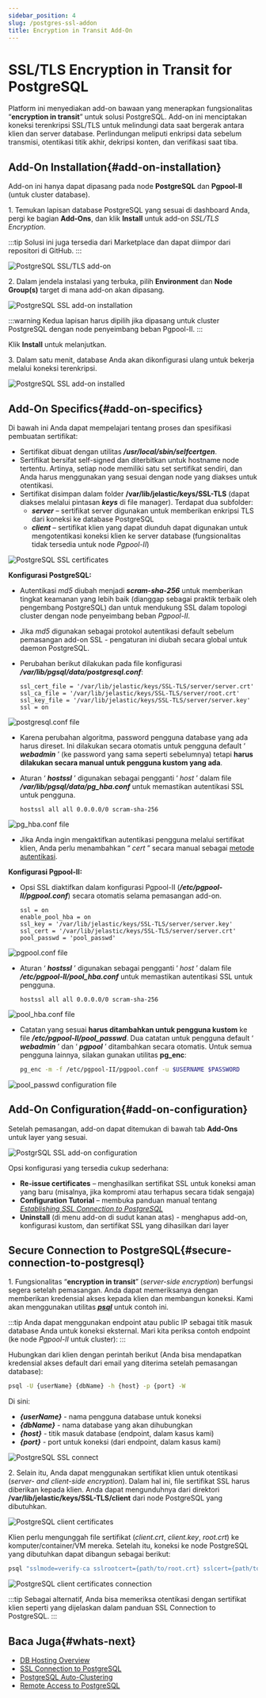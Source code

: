 ```yaml
---
sidebar_position: 4
slug: /postgres-ssl-addon
title: Encryption in Transit Add-On
---
```

# SSL/TLS Encryption in Transit for PostgreSQL

Platform ini menyediakan add-on bawaan yang menerapkan fungsionalitas “**encryption in transit**” untuk solusi PostgreSQL. Add-on ini menciptakan koneksi terenkripsi SSL/TLS untuk melindungi data saat bergerak antara klien dan server database. Perlindungan meliputi enkripsi data sebelum transmisi, otentikasi titik akhir, dekripsi konten, dan verifikasi saat tiba.

## Add-On Installation{#add-on-installation}

Add-on ini hanya dapat dipasang pada node **PostgreSQL** dan **Pgpool-II** (untuk cluster database).

1\. Temukan lapisan database PostgreSQL yang sesuai di dashboard Anda, pergi ke bagian **Add-Ons**, dan klik **Install** untuk add-on _SSL/TLS Encryption_.

:::tip
Solusi ini juga tersedia dari Marketplace dan dapat diimpor dari repositori di GitHub.
:::

![PostgreSQL SSL/TLS add-on](#)

2\. Dalam jendela instalasi yang terbuka, pilih **Environment** dan **Node Group(s)** target di mana add-on akan dipasang.

![PostgreSQL SSL add-on installation](#)

:::warning
Kedua lapisan harus dipilih jika dipasang untuk cluster PostgreSQL dengan node penyeimbang beban Pgpool-II.
:::

Klik **Install** untuk melanjutkan.

3\. Dalam satu menit, database Anda akan dikonfigurasi ulang untuk bekerja melalui koneksi terenkripsi.

![PostgreSQL SSL add-on installed](#)

## Add-On Specifics{#add-on-specifics}

Di bawah ini Anda dapat mempelajari tentang proses dan spesifikasi pembuatan sertifikat:

  * Sertifikat dibuat dengan utilitas _**/usr/local/sbin/selfcertgen**_.
  * Sertifikat bersifat self-signed dan diterbitkan untuk hostname node tertentu. Artinya, setiap node memiliki satu set sertifikat sendiri, dan Anda harus menggunakan yang sesuai dengan node yang diakses untuk otentikasi.
  * Sertifikat disimpan dalam folder **/var/lib/jelastic/keys/SSL-TLS** (dapat diakses melalui pintasan _**keys**_ di file manager). Terdapat dua subfolder: 
    * _**server**_ – sertifikat server digunakan untuk memberikan enkripsi TLS dari koneksi ke database PostgreSQL
    * _**client**_ – sertifikat klien yang dapat diunduh dapat digunakan untuk mengotentikasi koneksi klien ke server database (fungsionalitas tidak tersedia untuk node _Pgpool-II_)

![PostgreSQL SSL certificates](#)

**Konfigurasi PostgreSQL:**

  * Autentikasi _md5_ diubah menjadi _**scram-sha-256**_ untuk memberikan tingkat keamanan yang lebih baik (dianggap sebagai praktik terbaik oleh pengembang PostgreSQL) dan untuk mendukung SSL dalam topologi cluster dengan node penyeimbang beban _Pgpool-II_.
  * Jika _md5_ digunakan sebagai protokol autentikasi default sebelum pemasangan add-on SSL - pengaturan ini diubah secara global untuk daemon PostgreSQL.
  * Perubahan berikut dilakukan pada file konfigurasi _**/var/lib/pgsql/data/postgresql.conf**_:

    ```plaintext
    ssl_cert_file = '/var/lib/jelastic/keys/SSL-TLS/server/server.crt' 
    ssl_ca_file = '/var/lib/jelastic/keys/SSL-TLS/server/root.crt' 
    ssl_key_file = '/var/lib/jelastic/keys/SSL-TLS/server/server.key' 
    ssl = on
    ```

![postgresql.conf file](#)

  * Karena perubahan algoritma, password pengguna database yang ada harus direset. Ini dilakukan secara otomatis untuk pengguna default ‘ _**webadmin**_ ’ (ke password yang sama seperti sebelumnya) tetapi __harus dilakukan secara manual untuk pengguna kustom yang ada__.
  * Aturan ‘ _**hostssl**_ ’ digunakan sebagai pengganti ‘ _host_ ’ dalam file _**/var/lib/pgsql/data/pg_hba.conf**_ untuk memastikan autentikasi SSL untuk pengguna.

    ```plaintext
    hostssl all all 0.0.0.0/0 scram-sha-256
    ```

![pg_hba.conf file](#)

  * Jika Anda ingin mengaktifkan autentikasi pengguna melalui sertifikat klien, Anda perlu menambahkan “ _cert_ ” secara manual sebagai [metode autentikasi](<https://www.postgresql.org/docs/current/auth-methods.html>).

**Konfigurasi Pgpool-II:**

  * Opsi SSL diaktifkan dalam konfigurasi Pgpool-II (_**/etc/pgpool-II/pgpool.conf**_) secara otomatis selama pemasangan add-on.

    ```plaintext
    ssl = on
    enable_pool_hba = on
    ssl_key = '/var/lib/jelastic/keys/SSL-TLS/server/server.key'
    ssl_cert = '/var/lib/jelastic/keys/SSL-TLS/server/server.crt'
    pool_passwd = 'pool_passwd'
    ```

![pgpool.conf file](#)

  * Aturan ‘ _**hostssl**_ ’ digunakan sebagai pengganti ‘ _host_ ’ dalam file _**/etc/pgpool-II/pool_hba.conf**_ untuk memastikan autentikasi SSL untuk pengguna.

    ```plaintext
    hostssl all all 0.0.0.0/0 scram-sha-256
    ```

![pool_hba.conf file](#)

  * Catatan yang sesuai __harus ditambahkan untuk pengguna kustom__ ke file _**/etc/pgpool-II/pool_passwd**_. Dua catatan untuk pengguna default ‘ _**webadmin**_ ’ dan ‘ _**pgpool**_ ’ ditambahkan secara otomatis. Untuk semua pengguna lainnya, silakan gunakan utilitas **pg_enc**:

    ```bash
    pg_enc -m -f /etc/pgpool-II/pgpool.conf -u $USERNAME $PASSWORD
    ```

![pool_passwd configuration file](#)

## Add-On Configuration{#add-on-configuration}

Setelah pemasangan, add-on dapat ditemukan di bawah tab **Add-Ons** untuk layer yang sesuai.

![PostgrSQL SSL add-on configuration](#)

Opsi konfigurasi yang tersedia cukup sederhana:

  * **Re-issue certificates** – menghasilkan sertifikat SSL untuk koneksi aman yang baru (misalnya, jika kompromi atau terhapus secara tidak sengaja)
  * **Configuration Tutorial** – membuka panduan manual tentang _[Establishing SSL Connection to PostgreSQL](<https://docs.dewacloud.com/docs/ssl-for-pgsql/>)_
  * **Uninstall** (di menu add-on di sudut kanan atas) - menghapus add-on, konfigurasi kustom, dan sertifikat SSL yang dihasilkan dari layer

## Secure Connection to PostgreSQL{#secure-connection-to-postgresql}

1\. Fungsionalitas “**encryption in transit**” (_server-side encryption_) berfungsi segera setelah pemasangan. Anda dapat memeriksanya dengan memberikan kredensial akses kepada klien dan membangun koneksi. Kami akan menggunakan utilitas _**[psql](<https://www.postgresql.org/docs/current/app-psql.html>)**_ untuk contoh ini.

:::tip
Anda dapat menggunakan endpoint atau public IP sebagai titik masuk database Anda untuk koneksi eksternal. Mari kita periksa contoh endpoint (ke node _Pgpool-II_ untuk cluster):
:::

Hubungkan dari klien dengan perintah berikut (Anda bisa mendapatkan kredensial akses default dari email yang diterima setelah pemasangan database):

```bash
psql -U {userName} {dbName} -h {host} -p {port} -W
```

Di sini:

  * _**{userName}**_ \- nama pengguna database untuk koneksi
  * _**{dbName}**_ \- nama database yang akan dihubungkan
  * _**{host}**_ \- titik masuk database (endpoint, dalam kasus kami)
  * _**{port}**_ \- port untuk koneksi (dari endpoint, dalam kasus kami)

![PostgreSQL SSL connect](#)

2\. Selain itu, Anda dapat menggunakan sertifikat klien untuk otentikasi (_server- and client-side encryption_). Dalam hal ini, file sertifikat SSL harus diberikan kepada klien. Anda dapat mengunduhnya dari direktori **/var/lib/jelastic/keys/SSL-TLS/client** dari node PostgreSQL yang dibutuhkan.

![PostgreSQL client certificates](#)

Klien perlu mengunggah file sertifikat (_client.crt_, _client.key_, _root.crt_) ke komputer/container/VM mereka. Setelah itu, koneksi ke node PostgreSQL yang dibutuhkan dapat dibangun sebagai berikut:

```bash
psql "sslmode=verify-ca sslrootcert={path/to/root.crt} sslcert={path/to/client.crt} sslkey={path/to/client.key} host={host} port={port} user={userName} dbname={dbName}"
```

![PostgreSQL client certificates connection](#)

:::tip
Sebagai alternatif, Anda bisa memeriksa otentikasi dengan sertifikat klien seperti yang dijelaskan dalam panduan SSL Connection to PostgreSQL.
:::

## Baca Juga{#whats-next}

  * [DB Hosting Overview](<https://docs.dewacloud.com/docs/database-hosting/>)
  * [SSL Connection to PostgreSQL](<https://docs.dewacloud.com/docs/ssl-for-pgsql/>)
  * [PostgreSQL Auto-Clustering](<https://docs.dewacloud.com/docs/postgresql-auto-clustering/>)
  * [Remote Access to PostgreSQL](<https://docs.dewacloud.com/docs/remote-access-postgres/>)